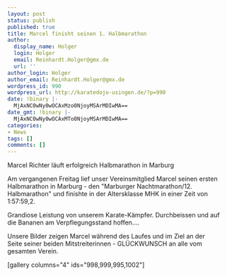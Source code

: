 ```yaml
---
layout: post
status: publish
published: true
title: Marcel finisht seinen 1. Halbmarathon
author:
  display_name: Holger
  login: Holger
  email: Reinhardt.Holger@gmx.de
  url: ''
author_login: Holger
author_email: Reinhardt.Holger@gmx.de
wordpress_id: 990
wordpress_url: http://karatedojo-usingen.de/?p=990
date: !binary |-
  MjAxNC0wNy0wOCAxMzo0NjoyMSArMDIwMA==
date_gmt: !binary |-
  MjAxNC0wNy0wOCAxMTo0NjoyMSArMDIwMA==
categories:
- News
tags: []
comments: []
---
```

<p>Marcel Richter l&auml;uft erfolgreich Halbmarathon in Marburg</p>
<p>Am vergangenen Freitag lief unser Vereinsmitglied Marcel seinen ersten Halbmarathon in Marburg - den "Marburger Nachtmarathon&#47;12. Halbmarathon" und finishte in der Altersklasse MHK in einer Zeit von 1:57:59,2.</p>
<p>Grandiose Leistung von unserem Karate-K&auml;mpfer. Durchbeissen und auf die Bananen am Verpflegungsstand hoffen....</p>
<p>Unsere Bilder zeigen Marcel w&auml;hrend des Laufes und im Ziel an der Seite&nbsp;seiner beiden Mitstreiterinnen - GL&Uuml;CKWUNSCH an alle vom gesamten Verein.</p>
<p>[gallery columns="4" ids="998,999,995,1002"]</p>
